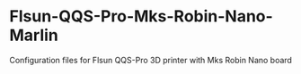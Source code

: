 # Flsun-QQS-Pro-Mks-Robin-Nano-Marlin
Configuration files for Flsun QQS-Pro 3D printer with Mks Robin Nano board

